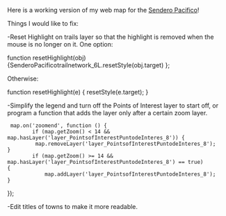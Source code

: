 
Here is a working version of my web map for the [Sendero Pacifico](senderopacifico.html)! 

Things I would like to fix: 

-Reset Highlight on trails layer so that the highlight is removed when the mouse is no longer on it. 
One option:

function resetHighlight(obj) 
     {SenderoPacificotrailnetwork_6L.resetStyle(obj.target)
     };

Otherwise: 

function resetHighlight(e) {
  		resetStyle(e.target);
} 

-Simplify the legend and turn off the Points of Interest layer to start off, or program a function that adds the layer only after a certain zoom layer. 

     map.on('zoomend', function () {
    		if (map.getZoom() < 14 && map.hasLayer('layer_PointsofInterestPuntodeInteres_8')) {
       		 map.removeLayer('layer_PointsofInterestPuntodeInteres_8');
    }
    		if (map.getZoom() >= 14 && map.hasLayer('layer_PointsofInterestPuntodeInteres_8') == true)
    {
        		map.addLayer('layer_PointsofInterestPuntodeInteres_8');
    }   
});

-Edit titles of towns to make it more readable. 

